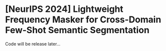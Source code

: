 # [NeurIPS 2024] Lightweight Frequency Masker for Cross-Domain Few-Shot Semantic Segmentation
Code will be release later...
